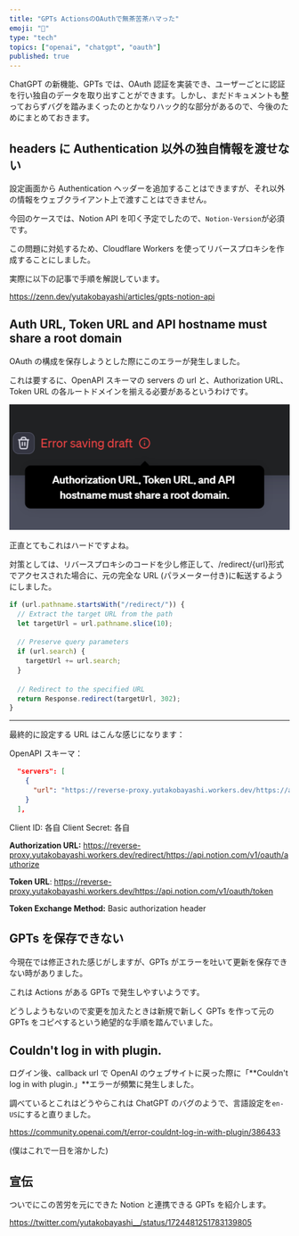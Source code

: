 ```yaml
---
title: "GPTs ActionsのOAuthで無茶苦茶ハマった"
emoji: "🔑"
type: "tech"
topics: ["openai", "chatgpt", "oauth"]
published: true
---
```


ChatGPT の新機能、GPTs では、OAuth 認証を実装でき、ユーザーごとに認証を行い独自のデータを取り出すことができます。しかし、まだドキュメントも整っておらずバグを踏みまくったのとかなりハック的な部分があるので、今後のためにまとめておきます。

## headers に Authentication 以外の独自情報を渡せない

設定画面から Authentication ヘッダーを追加することはできますが、それ以外の情報をウェブクライアント上で渡すことはできません。

今回のケースでは、Notion API を叩く予定でしたので、`Notion-Version`が必須です。

この問題に対処するため、Cloudflare Workers を使ってリバースプロキシを作成することにしました。

実際に以下の記事で手順を解説しています。

https://zenn.dev/yutakobayashi/articles/gpts-notion-api

## Auth URL, Token URL and API hostname must share a root domain

OAuth の構成を保存しようとした際にこのエラーが発生しました。

これは要するに、OpenAPI スキーマの servers の url と、Authorization URL、Token URL の各ルートドメインを揃える必要があるというわけです。

![“Auth URL, Token URL and API hostname must share a root domain”](/images/gpts-oauth-error/3dfbc867fc26fc62f7d9554551eda87ff4a6299d.png)

正直とてもこれはハードですよね。

対策としては、リバースプロキシのコードを少し修正して、/redirect/{url}形式でアクセスされた場合に、元の完全な URL (パラメーター付き)に転送するようにしました。

```ts
if (url.pathname.startsWith("/redirect/")) {
  // Extract the target URL from the path
  let targetUrl = url.pathname.slice(10);

  // Preserve query parameters
  if (url.search) {
    targetUrl += url.search;
  }

  // Redirect to the specified URL
  return Response.redirect(targetUrl, 302);
}
```

---

最終的に設定する URL はこんな感じになります：

OpenAPI スキーマ：

```json
  "servers": [
    {
      "url": "https://reverse-proxy.yutakobayashi.workers.dev/https://api.notion.com"
    }
  ],
```

Client ID: 各自
Client Secret: 各自

**Authorization URL:** https://reverse-proxy.yutakobayashi.workers.dev/redirect/https://api.notion.com/v1/oauth/authorize

**Token URL**: https://reverse-proxy.yutakobayashi.workers.dev/https://api.notion.com/v1/oauth/token

**Token Exchange Method:** Basic authorization header

## GPTs を保存できない

今現在では修正された感じがしますが、GPTs がエラーを吐いて更新を保存できない時がありました。

これは Actions がある GPTs で発生しやすいようです。

どうしようもないので変更を加えたときは新規で新しく GPTs を作って元の GPTs をコピペするという絶望的な手順を踏んでいました。

## Couldn't log in with plugin.

ログイン後、callback url で OpenAI のウェブサイトに戻った際に「**Couldn't log in with plugin.」**エラーが頻繁に発生しました。

調べているとこれはどうやらこれは ChatGPT のバグのようで、言語設定を`en-US`にすると直りました。

https://community.openai.com/t/error-couldnt-log-in-with-plugin/386433

(僕はこれで一日を溶かした)

## 宣伝

ついでにこの苦労を元にできた Notion と連携できる GPTs を紹介します。

https://twitter.com/yutakobayashi__/status/1724481251783139805
